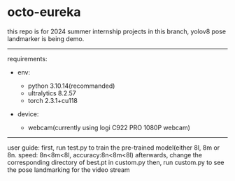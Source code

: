 # octo-eureka

this repo is for 2024 summer internship projects
in this branch, yolov8 pose landmarker is being demo.

______________________________________________

requirements:

* env:
  * python 3.10.14(recommanded)
  * ultralytics 8.2.57
  * torch 2.3.1+cu118

* device:
  * webcam(currently using logi C922 PRO 1080P webcam)

______________________________________________

user guide:
first, run test.py to train the pre-trained model(either 8l, 8m or 8n. speed: 8n<8m<8l, accuracy:8n<8m<8l)
afterwards, change the corresponding directory of best.pt in custom.py
then, run custom.py to see the pose landmarking for the video stream
